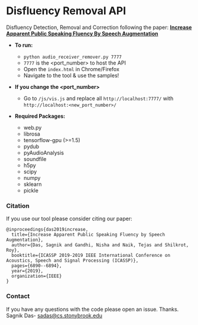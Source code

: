 # Disfluency Removal API
Disfluency Detection, Removal and Correction following the paper:
**[Increase Apparent Public Speaking Fluency By Speech Augmentation](https://arxiv.org/abs/1812.03415)** 
* **To run:**
    - `python audio_receiver_remover.py 7777`
    - `7777` is the <port_number> to host the API
    - Open the `index.html` in Chrome/Firefox 
    - Navigate to the tool & use the samples! 

* **If you change the <port_number>**
    - Go to `/js/vis.js` and replace all `http://localhost:7777/` with `http://localhost:<new_port_number>/`
* **Required Packages:**
    - web.py
    - librosa
    - tensorflow-gpu (>=1.5)
    - pydub
    - pyAudioAnalysis
    - soundfile
    - h5py
    - scipy
    - numpy
    - sklearn
    - pickle

### Citation
If you use our tool please consider citing our paper:
```
@inproceedings{das2019increase,
  title={Increase Apparent Public Speaking Fluency by Speech Augmentation},
  author={Das, Sagnik and Gandhi, Nisha and Naik, Tejas and Shilkrot, Roy},
  booktitle={ICASSP 2019-2019 IEEE International Conference on Acoustics, Speech and Signal Processing (ICASSP)},
  pages={6890--6894},
  year={2019},
  organization={IEEE}
}
```
### Contact
If you have any questions with the code please open an issue. Thanks.
Sagnik Das- sadas@cs.stonybrook.edu
